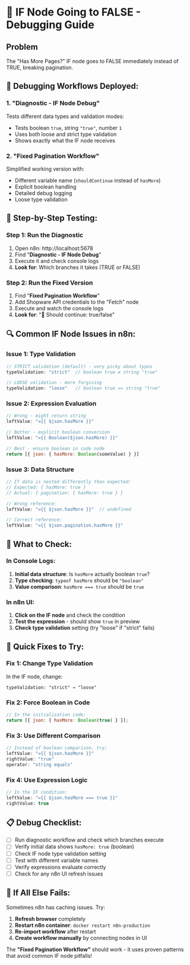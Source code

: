 # 🐛 IF Node Going to FALSE - Debugging Guide

## Problem
The "Has More Pages?" IF node goes to FALSE immediately instead of TRUE, breaking pagination.

## 🔬 Debugging Workflows Deployed:

### 1. **"Diagnostic - IF Node Debug"**
Tests different data types and validation modes:
- Tests boolean `true`, string `"true"`, number `1`
- Uses both loose and strict type validation
- Shows exactly what the IF node receives

### 2. **"Fixed Pagination Workflow"** 
Simplified working version with:
- Different variable name (`shouldContinue` instead of `hasMore`)
- Explicit boolean handling
- Detailed debug logging
- Loose type validation

## 🧪 Step-by-Step Testing:

### Step 1: Run the Diagnostic
1. Open n8n: http://localhost:5678
2. Find "**Diagnostic - IF Node Debug**"
3. Execute it and check console logs
4. **Look for**: Which branches it takes (TRUE or FALSE)

### Step 2: Run the Fixed Version
1. Find "**Fixed Pagination Workflow**"
2. Add Shopware API credentials to the "Fetch" node
3. Execute and watch the console logs
4. **Look for**: "🔄 Should continue: true/false"

## 🔍 Common IF Node Issues in n8n:

### Issue 1: Type Validation
```javascript
// STRICT validation (default) - very picky about types
typeValidation: "strict"  // boolean true ≠ string "true"

// LOOSE validation - more forgiving
typeValidation: "loose"   // boolean true == string "true"
```

### Issue 2: Expression Evaluation
```javascript
// Wrong - might return string
leftValue: "={{ $json.hasMore }}"

// Better - explicit boolean conversion  
leftValue: "={{ Boolean($json.hasMore) }}"

// Best - ensure boolean in code node
return [{ json: { hasMore: Boolean(someValue) } }]
```

### Issue 3: Data Structure
```javascript
// If data is nested differently than expected:
// Expected: { hasMore: true }
// Actual: { pagination: { hasMore: true } }

// Wrong reference:
leftValue: "={{ $json.hasMore }}"  // undefined

// Correct reference:
leftValue: "={{ $json.pagination.hasMore }}"
```

## 🎯 What to Check:

### In Console Logs:
1. **Initial data structure**: Is `hasMore` actually boolean `true`?
2. **Type checking**: `typeof hasMore` should be `"boolean"`
3. **Value comparison**: `hasMore === true` should be `true`

### In n8n UI:
1. **Click on the IF node** and check the condition
2. **Test the expression** - should show `true` in preview
3. **Check type validation** setting (try "loose" if "strict" fails)

## 🔧 Quick Fixes to Try:

### Fix 1: Change Type Validation
In the IF node, change:
```
typeValidation: "strict" → "loose"
```

### Fix 2: Force Boolean in Code
```javascript
// In the initialization code:
return [{ json: { hasMore: Boolean(true) } }];
```

### Fix 3: Use Different Comparison
```javascript
// Instead of boolean comparison, try:
leftValue: "={{ $json.hasMore }}"
rightValue: "true"
operator: "string equals"
```

### Fix 4: Use Expression Logic
```javascript
// In the IF condition:
leftValue: "={{ $json.hasMore === true }}"
rightValue: true
```

## 📋 Debug Checklist:

- [ ] Run diagnostic workflow and check which branches execute
- [ ] Verify initial data shows `hasMore: true` (boolean)
- [ ] Check IF node type validation setting
- [ ] Test with different variable names
- [ ] Verify expressions evaluate correctly
- [ ] Check for any n8n UI refresh issues

## 🚨 If All Else Fails:

Sometimes n8n has caching issues. Try:
1. **Refresh browser** completely
2. **Restart n8n container**: `docker restart n8n-production`
3. **Re-import workflow** after restart
4. **Create workflow manually** by connecting nodes in UI

The **"Fixed Pagination Workflow"** should work - it uses proven patterns that avoid common IF node pitfalls!